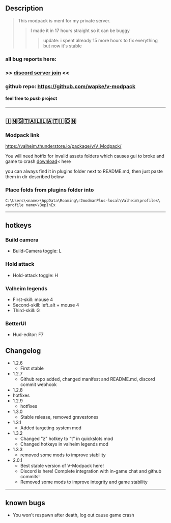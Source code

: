 
## Description
 > This modpack is ment for my private server.
 > > I made it in 17 hours straight so it can be buggy
 > > > update: i spent already 15 more hours to fix everything but now it's stable
### all bug reports here:
### >> [discord server join](https://discord.gg/rmvnTXrPv6) <<
### github repo: https://github.com/wapke/v-modpack
#### feel free to *push* project
---
## 🇮‌🇳‌🇸‌🇹‌🇦‌🇱‌🇱‌🇦‌🇹‌🇮‌🇴🇳‌
### Modpack link
https://valheim.thunderstore.io/package/v/V_Modpack/


You will need hotfix for invalid assets folders which causes gui to broke and game to crash [download](https://drive.google.com/file/d/136tlHeG-_3lBUA8FFVjAWX3-t6mOrPnH/view)< here

you can always find it in plugins folder next to README.md, then just paste them in dir described below

### Place folds from plugins folder into 
```C:\Users\<name>\AppData\Roaming\r2modmanPlus-local\Valheim\profiles\<profile name>\BepInEx```

-----
## hotkeys
### Build camera 
* Build-Camera toggle: L

### Hold attack
* Hold-attack toggle: H

### Valheim legends
* First-skill: mouse 4
* Second-skill: left_alt + mouse 4
* Third-skill: G

### BetterUI
* Hud-editor: F7

## Changelog

- 1.2.6 
  - First stable
- 1.2.7 
  - Github repo added, changed manifest and README.md, discord commit webhook
 - 1.2.8 
  - hotfixes
- 1.2.9 
  - hotfixes
- 1.3.0
  - Stable release, removed gravestones
- 1.3.1
  - Added targeting system mod
- 1.3.2
  - Changed "z" hotkey to "t" in quickslots mod
  - Changed hotkeys in valheim legends mod
- 1.3.3
  - removed some mods to improve stability
- 2.0.1 
  - Best stable version of V-Modpack here!
  - Discord is here! Complete integration with in-game chat and github commits!
  - Removed some mods to improve integrity and game stability
-----

## known bugs

- You won't respawn after death, log out cause game crash

